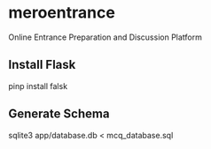 # meroentrance
Online Entrance Preparation and Discussion Platform


## Install Flask 
pinp install falsk

## Generate Schema 
sqlite3 app/database.db < mcq_database.sql
